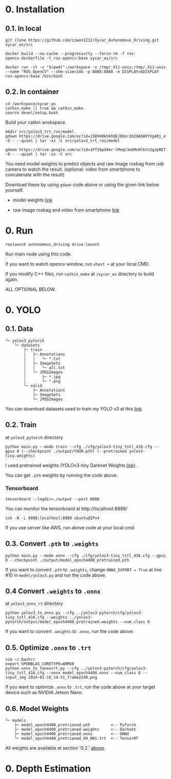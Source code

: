 
# 0. Installation
## 0.1. In local
```
git clone https://github.com/zzwon1212/Xycar_Autonomous_Driving.git xycar_ws/src

docker build --no-cache --progress=tty --force-rm -f ros-opencv.dockerfile -t ros-opencv:base xycar_ws/src

docker run -it -v "$(pwd)":/workspace -v /tmp/.X11-unix:/tmp/.X11-unix --name "ROS_OpenCV" --shm-size=14G -p 8888:8888 -e DISPLAY=$DISPLAY ros-opencv:base /bin/bash
```

## 0.2. In container
```
cd /workspace/xycar_ws
catkin_make || true && catkin_make
source devel/setup.bash
```
Build your catkin wrokspace.


```
mkdir src/yolov3_trt_ros/model
gdown https://drive.google.com/uc?id=15BVH0khkhQEJEHxrZmIOASWVtVg40j_e -O - --quiet | tar -xz -C src/yolov3_trt_ros/model

gdown https://drive.google.com/uc?id=1Pf1bpd4mr-lMeqC3e6McHlktn2gJpRET -O - --quiet | tar -xz -C src
```
You need model weights to predict objects and raw image rosbag from usb camera to watch the result. (optional: video from smartphone to concatenate with the result)

Download these by using `gdown` code above or using the given link below yourself.

- model weights [link](https://drive.google.com/file/d/15BVH0khkhQEJEHxrZmIOASWVtVg40j_e/view?usp=drive_link)

- raw image rosbag and video from smartphone [link](https://drive.google.com/file/d/1Pf1bpd4mr-lMeqC3e6McHlktn2gJpRET/view?usp=drive_link)




# 0. Run
```
roslaunch autonomous_driving drive.launch
```
Run main node using this code.

If you want to watch opencv window, run `xhost +` at your local CMD.

If you modify C++ files, run `catkin_make` at `/xycar_ws` directory to build again.


ALL OPTIONAL BELOW.

# 0. YOLO
## 0.1. Data
```
└─ yolov3_pytorch
    └─ datasets
        ├─ train
        |   ├─ Annotations
        |   |   └─ *.txt
        |   ├─ ImageSets
        |   |   └─ all.txt
        |   └─ JPEGImages
        |       ├─ *.jpg
        |       └─ *.png
        └─ valid
            ├─ Annotations
            ├─ ImageSets
            └─ JPEGImages
```
You can download datasets used to train my YOLO v3 at this [link](https://drive.google.com/file/d/1uTCYlCCoMkP96kBGcJTR4m5HPh3DCBBc/view?usp=drive_link).

## 0.2. Train
at `yolov3_pytorch` directory
```
python main.py --mode train --cfg ./cfg/yolov3-tiny_tstl_416.cfg --gpus 0 (--checkpoint ./output/YOUR.pth) (--pretrained yolov3-tiny.weights)
```
I used pretrained weights (YOLOv3-tiny Darknet Weights [link](https://pjreddie.com/media/files/yolov3-tiny.weights)).

You can get `.pth` weights by running the code above.

### Tensorboard
```
tensorboard --logdir=./output --port 8888
```
You can monitor the tensorboard at http://localhost:8888/

```
ssh -N -L 8888:localhost:8888 ubuntu@IPv4
```
If you use server like AWS, run above code at your local cmd.

## 0.3. Convert `.pth` to `.weights`
```
python main.py --mode onnx --cfg ./cfg/yolov3-tiny_tstl_416.cfg --gpus 0 --checkpoint ./output/model_epoch4400_pretrained.pth
```
If you want to convert `.pth` to `.weights`, change `ONNX_EXPORT = True` at line #10 in `model/yolov3.py` and run the code above.


## 0.4 Convert `.weights` to `.onnx`
at `yolov3_onnx_rt` directory

```
python yolov3_to_onnx.py --cfg ../yolov3-pytorch/cfg/yolov3-tiny_tstl_416.cfg --weights ../yolov3-pytorch/output/model_epoch4400_pretrained.weights --num_class 8
```
If you want to convert `.weights` to `.onnx`, run the code above.

## 0.5. Optimize `.onnx` to `.trt`
```
vim ~/.bashrc
export OPENBLAS_CORETYPE=ARMV8
python onnx_to_tensorrt.py --cfg ../yolov3-pytorch/cfg/yolov3-tiny_tstl_416.cfg --onnx model_epoch4400.onnx --num_class 8 --input_img 2024-01-18_14-51_frame2240.png
```
If you want to optimize `.onnx` to `.trt`, run the code above at your target device such as NVIDIA Jetson Nano.

## 0.6. Model Weights
```
└─ models
    ├─ model_epoch4400_pretrianed.pth         <-- PyTorch
    ├─ model_epoch4400_pretrianed.weights     <-- Darknet
    ├─ model_epoch4400_pretrianed.onnx        <-- ONNX
    └─ model_epoch4400_pretrianed_04_001.trt  <-- TensorRT
```
All weights are available at section '0.2.' [above](#0.2.-in-container).



# 0. Depth Estimation

